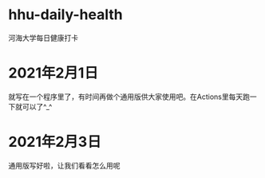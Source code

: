 # hhu-daily-health
河海大学每日健康打卡
# 2021年2月1日
就写在一个程序里了，有时间再做个通用版供大家使用吧。在Actions里每天跑一下就可以了^_^ 

# 2021年2月3日
通用版写好啦，让我们看看怎么用呢
